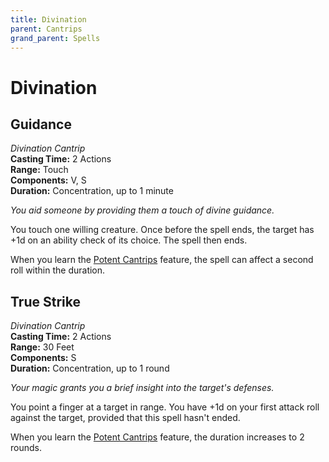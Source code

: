 ```yaml
---
title: Divination
parent: Cantrips
grand_parent: Spells
---
```


# Divination

## Guidance
*Divination Cantrip*<br>
**Casting Time:** 2 Actions<br>
**Range:** Touch<br>
**Components:** V, S<br>
**Duration:** Concentration, up to 1 minute

*You aid someone by providing them a touch of divine guidance.*

You touch one willing creature. Once before the spell ends, the target has +1d on an ability check of its choice. The spell then ends.

When you learn the [Potent Cantrips](https://stormchaserroleplaying.com/stormchaserRPG/Classes/Mage/#potent-cantrips) feature, the spell can affect a second roll within the duration.

## True Strike
*Divination Cantrip*<br>
**Casting Time:** 2 Actions<br>
**Range:** 30 Feet<br>
**Components:** S<br>
**Duration:** Concentration, up to 1 round

*Your magic grants you a brief insight into the target's defenses.*

You point a finger at a target in range. You have +1d on your first attack roll against the target, provided that this spell hasn't ended.

When you learn the [Potent Cantrips](https://stormchaserroleplaying.com/stormchaserRPG/Classes/Mage/#potent-cantrips) feature, the duration increases to 2 rounds.
